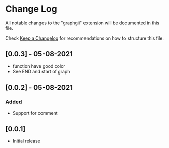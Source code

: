 # Change Log

All notable changes to the "graphgii" extension will be documented in this file.

Check [Keep a Changelog](http://keepachangelog.com/) for recommendations on how to structure this file.


## [0.0.3] - 05-08-2021
- function have good color
- See END and start of graph

## [0.0.2] - 05-08-2021
### Added
- Support for comment
## [0.0.1]

- Initial release